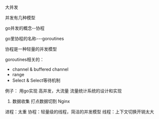 大并发

并发有几种模型

go并发的概念--协程

go里协程的名称---goroutines

协程是一种轻量的并发模型


goroutines相关的：
- channel & buffered channel
- range
- Select & Select等待机制


例子：
用go实现
高并发，大流量 流量统计系统的设计和实现

1. 数据收集
打点数据切割
Nginx


进程：太重
协程：轻量级的线程，简洁的并发模型
线程：上下文切换开销太大








